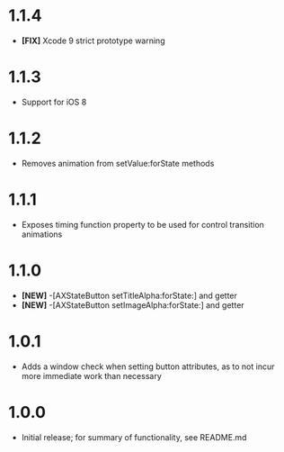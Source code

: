 # 1.1.4
- **[FIX]** Xcode 9 strict prototype warning

# 1.1.3
- Support for iOS 8

# 1.1.2
- Removes animation from setValue:forState methods

# 1.1.1
- Exposes timing function property to be used for control transition animations

# 1.1.0
- **[NEW]** -[AXStateButton setTitleAlpha:forState:] and getter
- **[NEW]** -[AXStateButton setImageAlpha:forState:] and getter

# 1.0.1
- Adds a window check when setting button attributes, as to not incur more immediate work than necessary

# 1.0.0
- Initial release; for summary of functionality, see README.md
